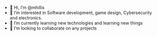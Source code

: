 - 👋 Hi, I’m @mhillis
- 👀 I’m interested in Software development, game design, Cybersecurity and electronics.
- 🌱 I’m currently learning new technologies and learning new things
- 💞️ I’m looking to collaborate on any projects

<!---
mhillis/mhillis is a ✨ special ✨ repository because its `README.md` (this file) appears on your GitHub profile.
You can click the Preview link to take a look at your changes.
--->
